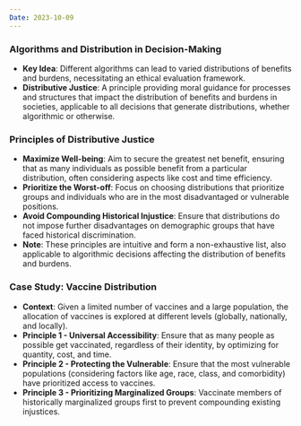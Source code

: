 ```yaml
---
Date: 2023-10-09
---
```

### **Algorithms and Distribution in Decision-Making**

- **Key Idea**: Different algorithms can lead to varied distributions of benefits and burdens, necessitating an ethical evaluation framework.
- **Distributive Justice**: A principle providing moral guidance for processes and structures that impact the distribution of benefits and burdens in societies, applicable to all decisions that generate distributions, whether algorithmic or otherwise.

### **Principles of Distributive Justice**

- **Maximize Well-being**: Aim to secure the greatest net benefit, ensuring that as many individuals as possible benefit from a particular distribution, often considering aspects like cost and time efficiency.
- **Prioritize the Worst-off**: Focus on choosing distributions that prioritize groups and individuals who are in the most disadvantaged or vulnerable positions.
- **Avoid Compounding Historical Injustice**: Ensure that distributions do not impose further disadvantages on demographic groups that have faced historical discrimination.
- **Note**: These principles are intuitive and form a non-exhaustive list, also applicable to algorithmic decisions affecting the distribution of benefits and burdens.

### **Case Study: Vaccine Distribution**

- **Context**: Given a limited number of vaccines and a large population, the allocation of vaccines is explored at different levels (globally, nationally, and locally).
- **Principle 1 - Universal Accessibility**: Ensure that as many people as possible get vaccinated, regardless of their identity, by optimizing for quantity, cost, and time.
- **Principle 2 - Protecting the Vulnerable**: Ensure that the most vulnerable populations (considering factors like age, race, class, and comorbidity) have prioritized access to vaccines.
- **Principle 3 - Prioritizing Marginalized Groups**: Vaccinate members of historically marginalized groups first to prevent compounding existing injustices.